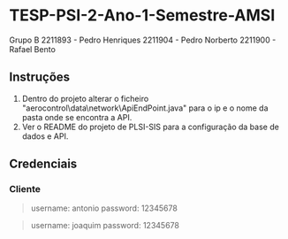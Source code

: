 # TESP-PSI-2-Ano-1-Semestre-AMSI

Grupo B
2211893 - Pedro Henriques
2211904 - Pedro Norberto
2211900 - Rafael Bento

## Instruções 
1. Dentro do projeto alterar o ficheiro "aerocontrol\data\network\ApiEndPoint.java" para o ip e o nome da pasta onde se encontra a API.
2. Ver o README do projeto de PLSI-SIS para a configuração da base de dados e API.


## Credenciais

### Cliente

>username: antonio
password: 12345678

>username: joaquim
password: 12345678